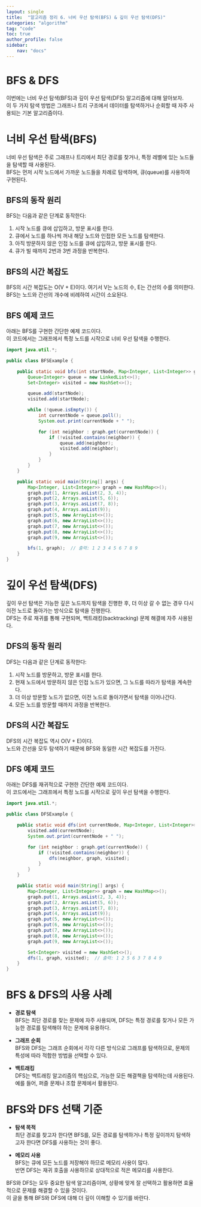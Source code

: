 ```yaml
---
layout: single  
title:  "알고리즘 정리 6. 너비 우선 탐색(BFS) & 깊이 우선 탐색(DFS)"  
categories: "algorithm"  
tag: "code"  
toc: true  
author_profile: false  
sidebar:  
    nav: "docs"  
---
```


# BFS & DFS
이번에는 너비 우선 탐색(BFS)과 깊이 우선 탐색(DFS) 알고리즘에 대해 알아보자.  
이 두 가지 탐색 방법은 그래프나 트리 구조에서 데이터를 탐색하거나 순회할 때 자주 사용되는 기본 알고리즘이다.  

# 너비 우선 탐색(BFS)
너비 우선 탐색은 주로 그래프나 트리에서 최단 경로를 찾거나, 특정 레벨에 있는 노드들을 탐색할 때 사용된다.  
BFS는 먼저 시작 노드에서 가까운 노드들을 차례로 탐색하며, 큐(queue)를 사용하여 구현된다.  

## BFS의 동작 원리
BFS는 다음과 같은 단계로 동작한다:  
1. 시작 노드를 큐에 삽입하고, 방문 표시를 한다.  
2. 큐에서 노드를 하나씩 꺼내 해당 노드와 인접한 모든 노드를 탐색한다.  
3. 아직 방문하지 않은 인접 노드를 큐에 삽입하고, 방문 표시를 한다.  
4. 큐가 빌 때까지 2번과 3번 과정을 반복한다.  

## BFS의 시간 복잡도
BFS의 시간 복잡도는 O(V + E)이다. 여기서 V는 노드의 수, E는 간선의 수를 의미한다.  
BFS는 노드와 간선의 개수에 비례하여 시간이 소요된다.  

## BFS 예제 코드
아래는 BFS를 구현한 간단한 예제 코드이다.  
이 코드에서는 그래프에서 특정 노드를 시작으로 너비 우선 탐색을 수행한다.  

```java
import java.util.*;

public class BFSExample {

    public static void bfs(int startNode, Map<Integer, List<Integer>> graph) {
        Queue<Integer> queue = new LinkedList<>();
        Set<Integer> visited = new HashSet<>();

        queue.add(startNode);
        visited.add(startNode);

        while (!queue.isEmpty()) {
            int currentNode = queue.poll();
            System.out.print(currentNode + " ");

            for (int neighbor : graph.get(currentNode)) {
                if (!visited.contains(neighbor)) {
                    queue.add(neighbor);
                    visited.add(neighbor);
                }
            }
        }
    }

    public static void main(String[] args) {
        Map<Integer, List<Integer>> graph = new HashMap<>();
        graph.put(1, Arrays.asList(2, 3, 4));
        graph.put(2, Arrays.asList(5, 6));
        graph.put(3, Arrays.asList(7, 8));
        graph.put(4, Arrays.asList(9));
        graph.put(5, new ArrayList<>());
        graph.put(6, new ArrayList<>());
        graph.put(7, new ArrayList<>());
        graph.put(8, new ArrayList<>());
        graph.put(9, new ArrayList<>());

        bfs(1, graph);  // 출력: 1 2 3 4 5 6 7 8 9
    }
}
```

# 깊이 우선 탐색(DFS)
깊이 우선 탐색은 가능한 깊은 노드까지 탐색을 진행한 후, 더 이상 갈 수 없는 경우 다시 이전 노드로 돌아가는 방식으로 탐색을 진행한다.  
DFS는 주로 재귀를 통해 구현되며, 백트래킹(backtracking) 문제 해결에 자주 사용된다.  

## DFS의 동작 원리
DFS는 다음과 같은 단계로 동작한다:  
1. 시작 노드를 방문하고, 방문 표시를 한다.  
2. 현재 노드에서 방문하지 않은 인접 노드가 있으면, 그 노드를 따라가 탐색을 계속한다.  
3. 더 이상 방문할 노드가 없으면, 이전 노드로 돌아가면서 탐색을 이어나간다.  
4. 모든 노드를 방문할 때까지 과정을 반복한다.  

## DFS의 시간 복잡도
DFS의 시간 복잡도 역시 O(V + E)이다.  
노드와 간선을 모두 탐색하기 때문에 BFS와 동일한 시간 복잡도를 가진다.  

## DFS 예제 코드
아래는 DFS를 재귀적으로 구현한 간단한 예제 코드이다.  
이 코드에서는 그래프에서 특정 노드를 시작으로 깊이 우선 탐색을 수행한다.  

```java
import java.util.*;

public class DFSExample {

    public static void dfs(int currentNode, Map<Integer, List<Integer>> graph, Set<Integer> visited) {
        visited.add(currentNode);
        System.out.print(currentNode + " ");

        for (int neighbor : graph.get(currentNode)) {
            if (!visited.contains(neighbor)) {
                dfs(neighbor, graph, visited);
            }
        }
    }

    public static void main(String[] args) {
        Map<Integer, List<Integer>> graph = new HashMap<>();
        graph.put(1, Arrays.asList(2, 3, 4));
        graph.put(2, Arrays.asList(5, 6));
        graph.put(3, Arrays.asList(7, 8));
        graph.put(4, Arrays.asList(9));
        graph.put(5, new ArrayList<>());
        graph.put(6, new ArrayList<>());
        graph.put(7, new ArrayList<>());
        graph.put(8, new ArrayList<>());
        graph.put(9, new ArrayList<>());

        Set<Integer> visited = new HashSet<>();
        dfs(1, graph, visited);  // 출력: 1 2 5 6 3 7 8 4 9
    }
}
```

# BFS & DFS의 사용 사례
- **경로 탐색**  
  BFS는 최단 경로를 찾는 문제에 자주 사용되며, DFS는 특정 경로를 찾거나 모든 가능한 경로를 탐색해야 하는 문제에 유용하다.  

- **그래프 순회**  
  BFS와 DFS는 그래프 순회에서 각각 다른 방식으로 그래프를 탐색하므로, 문제의 특성에 따라 적합한 방법을 선택할 수 있다.  

- **백트래킹**  
  DFS는 백트래킹 알고리즘의 핵심으로, 가능한 모든 해결책을 탐색하는데 사용된다.  
  예를 들어, 퍼즐 문제나 조합 문제에서 활용된다.  

# BFS와 DFS 선택 기준
- **탐색 목적**  
  최단 경로를 찾고자 한다면 BFS를, 모든 경로를 탐색하거나 특정 깊이까지 탐색하고자 한다면 DFS를 사용하는 것이 좋다.  

- **메모리 사용**  
  BFS는 큐에 모든 노드를 저장해야 하므로 메모리 사용이 많다.  
  반면 DFS는 재귀 호출을 사용하므로 상대적으로 적은 메모리를 사용한다.  

BFS와 DFS는 모두 중요한 탐색 알고리즘이며, 상황에 맞게 잘 선택하고 활용하면 효율적으로 문제를 해결할 수 있을 것이다.  
이 글을 통해 BFS와 DFS에 대해 더 깊이 이해할 수 있기를 바란다.  